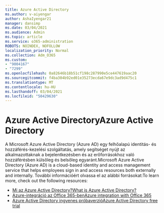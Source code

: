 ```yaml
---
title: Azure Active Directory
ms.author: v-aiyengar
author: AshaIyengar21
manager: dansimp
ms.date: 03/04/2021
ms.audience: Admin
ms.topic: article
ms.service: o365-administration
ROBOTS: NOINDEX, NOFOLLOW
localization_priority: Normal
ms.collection: Adm_O365
ms.custom:
- "9004167"
- "7299"
ms.openlocfilehash: 0a82646b18b51cf198c287990e5ce447619aac20
ms.sourcegitcommit: f4ba304b92ed01e35273ecda67e9dc3ad9d475c1
ms.translationtype: MT
ms.contentlocale: hu-HU
ms.lasthandoff: 03/04/2021
ms.locfileid: "50429630"
---
```

# <a name="azure-active-directory"></a><span data-ttu-id="c1a93-102">Azure Active Directory</span><span class="sxs-lookup"><span data-stu-id="c1a93-102">Azure Active Directory</span></span>

<span data-ttu-id="c1a93-103">A Microsoft Azure Active Directory (Azure AD) egy felhőalapú identitás- és hozzáférés-kezelési szolgáltatás, amely segítséget nyújt az alkalmazottaknak a bejelentkezésben és az erőforrásokhoz való hozzáférésben külsőleg és belsőleg egyaránt.</span><span class="sxs-lookup"><span data-stu-id="c1a93-103">Microsoft Azure Active Directory (Azure AD) is a cloud-based identity and access management service that helps employees sign in and access resources both externally and internally.</span></span> <span data-ttu-id="c1a93-104">További információért olvassa el az alábbi forrásokat:</span><span class="sxs-lookup"><span data-stu-id="c1a93-104">To learn more, check out the following resources:</span></span>

- [<span data-ttu-id="c1a93-105">Mi az Azure Active Directory?</span><span class="sxs-lookup"><span data-stu-id="c1a93-105">What is Azure Active Directory?</span></span>](https://go.microsoft.com/fwlink/?linkid=2081145)
- [<span data-ttu-id="c1a93-106">Azure-integráció az Office 365-ben</span><span class="sxs-lookup"><span data-stu-id="c1a93-106">Azure integration with Office 365</span></span>](https://go.microsoft.com/fwlink/?linkid=2081218)
- [<span data-ttu-id="c1a93-107">Azure Active Directory ingyenes próbaverzió</span><span class="sxs-lookup"><span data-stu-id="c1a93-107">Azure Active Directory free trial</span></span>](https://go.microsoft.com/fwlink/?linkid=2081144)
